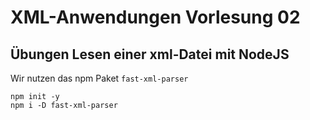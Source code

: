 # XML-Anwendungen Vorlesung 02

## Übungen Lesen einer xml-Datei mit NodeJS

Wir nutzen das npm Paket `fast-xml-parser`

```batch
npm init -y
npm i -D fast-xml-parser
```
